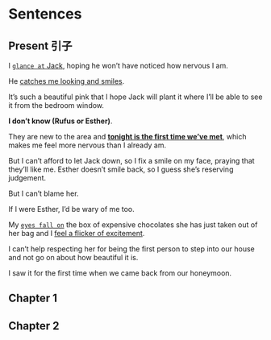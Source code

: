 # Sentences

## Present 引子

I <u>`glance at` Jack</u>, hoping he won’t have noticed how nervous I am.

He <u>catches me looking and smiles</u>.

It’s such a beautiful pink that I hope Jack will plant it where I’ll be able to see it from the bedroom window.

**I don’t know (Rufus or Esther)**.

They are new to the area and **<u>tonight is the first time we’ve met</u>**, which makes me feel more nervous than I already am.

But I can’t afford to let Jack down, so I fix a smile on my face, praying that they’ll like me.
Esther doesn’t smile back, so I guess she’s reserving judgement.

But I can’t blame her.

If I were Esther, I’d be wary of me too.

My <u>`eyes fall on`</u> the box of expensive chocolates she has just taken out of her bag and I <u>feel a flicker of excitement</u>.

I can’t help respecting her for being the first person to step into our house and not go on about how beautiful it is.

I saw it for the first time when we came back from our honeymoon.

## Chapter 1

## Chapter 2
